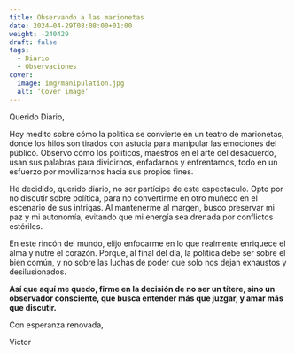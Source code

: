 ```yaml
---
title: Observando a las marionetas
date: 2024–04-29T08:08:00+01:00
weight: -240429
draft: false
tags:
  - Diario
  - Observaciones
cover:
  image: img/manipulation.jpg
  alt: ‘Cover image’
---
```


Querido Diario,

Hoy medito sobre cómo la política se convierte en un teatro de marionetas, donde los hilos son tirados con astucia para manipular las emociones del público. Observo cómo los políticos, maestros en el arte del desacuerdo, usan sus palabras para dividirnos, enfadarnos y enfrentarnos, todo en un esfuerzo por movilizarnos hacia sus propios fines.

He decidido, querido diario, no ser partícipe de este espectáculo. Opto por no discutir sobre política, para no convertirme en otro muñeco en el escenario de sus intrigas. Al mantenerme al margen, busco preservar mi paz y mi autonomía, evitando que mi energía sea drenada por conflictos estériles.

En este rincón del mundo, elijo enfocarme en lo que realmente enriquece el alma y nutre el corazón. Porque, al final del día, la política debe ser sobre el bien común, y no sobre las luchas de poder que solo nos dejan exhaustos y desilusionados.

**Así que aquí me quedo, firme en la decisión de no ser un títere, sino un observador consciente, que busca entender más que juzgar, y amar más que discutir.**

Con esperanza renovada,

Victor